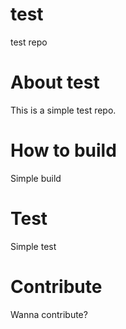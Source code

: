 test
====

test repo

# About test
This is a simple test repo.

# How to build
Simple build

# Test
Simple test

# Contribute
Wanna contribute?
